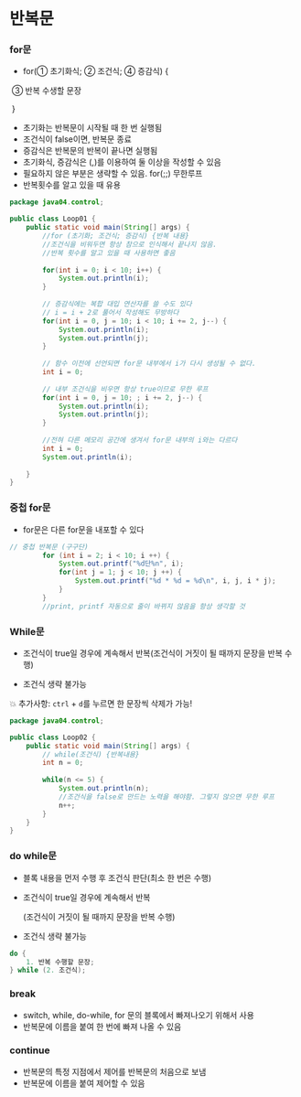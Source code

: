 # 반복문

### for문

- for(① 초기화식; ② 조건식; ④ 증감식) {

​			③ 반복 수생할 문장

​		}

- 초기화는 반복문이 시작될 때 한 번 실행됨
- 조건식이 false이면, 반복문 종료
- 증감식은 반복문의 반복이 끝나면 실행됨
- 초기화식, 증감식은 (,)를 이용하여 둘 이상을 작성할 수 있음
- 필요하지 않은 부분은 생략할 수 있음. for(;;) 무한루프
- 반복횟수를 알고 있을 때 유용

```java
package java04.control;

public class Loop01 {
	public static void main(String[] args) {
		//for (초기화; 조건식; 증감식) {반복 내용}
		//조건식을 비워두면 항상 참으로 인식해서 끝나지 않음.
		//반복 횟수를 알고 있을 때 사용하면 좋음
		
		for(int i = 0; i < 10; i++) {
			System.out.println(i);
		}
		
		// 증감식에는 복합 대입 연산자를 쓸 수도 있다
		// i = i + 2로 풀어서 작성해도 무방하다
		for(int i = 0, j = 10; i < 10; i += 2, j--) {
			System.out.println(i);
			System.out.println(j);
		}
		
		// 함수 이전에 선언되면 for문 내부에서 i가 다시 생성될 수 없다.
		int i = 0;
		
		// 내부 조건식을 비우면 항상 true이므로 무한 루프 
		for(int i = 0, j = 10; ; i += 2, j--) {
			System.out.println(i);
			System.out.println(j);
		}
		
		//전혀 다른 메모리 공간에 생겨서 for문 내부의 i와는 다르다
		int i = 0;
		System.out.println(i);
		
	}
}
```



### 중첩 for문

- for문은 다른 for문을 내포할 수 있다

```java
// 중첩 반복문 (구구단)
		for (int i = 2; i < 10; i ++) {
			System.out.printf("%d단%n", i);
			for(int j = 1; j < 10; j ++) {
				System.out.printf("%d * %d = %d\n", i, j, i * j);
			}
		}
		//print, printf 자동으로 줄이 바뀌지 않음을 항상 생각할 것
```



### While문

- 조건식이 true일 경우에 계속해서 반복(조건식이 거짓이 될 때까지 문장을 반복 수행)

- 조건식 생략 불가능

💥 추가사항: `ctrl` + `d`를 누르면 한 문장씩 삭제가 가능!

```java
package java04.control;

public class Loop02 {
	public static void main(String[] args) {
		// while(조건식) {반복내용}
		int n = 0;
		
		while(n <= 5) {
			System.out.println(n);
			//조건식을 false로 만드는 노력을 해야함. 그렇지 않으면 무한 루프
			n++;
		}
	}
}
```



### do while문

- 블록 내용을 먼저 수행 후 조건식 판단(최소 한 번은 수행)

- 조건식이 true일 경우에 계속해서 반복

  (조건식이 거짓이 될 때까지 문장을 반복 수행)

- 조건식 생략 불가능

```java
do {
    1. 반복 수행할 문장;
} while (2. 조건식);
```



### break

- switch, while, do-while, for 문의 블록에서 빠져나오기 위해서 사용
- 반복문에 이름을 붙여 한 번에 빠져 나올 수 있음



### continue

- 반복문의 특정 지점에서 제어를 반복문의 처음으로 보냄
- 반복문에 이름을 붙여 제어할 수 있음